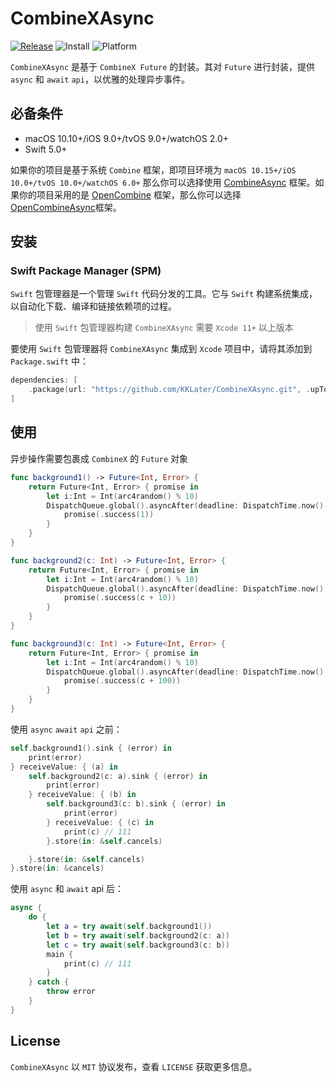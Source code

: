 # CombineXAsync

[![Release](https://img.shields.io/badge/Release-v0.0.1-green)]()
![Install](https://img.shields.io/badge/Install-SPM-orange)
![Platform](https://img.shields.io/badge/Platform-macOS%2010.10%20%7C%20iOS%209.0%20%7C%20tvOS%209.0%20%7C%20watchOS%202.0-lightgrey)

`CombineXAsync` 是基于 `CombineX Future` 的封装。其对 `Future`  进行封装，提供 `async` 和 `await` `api`，以优雅的处理异步事件。

## 必备条件

* macOS 10.10+/iOS 9.0+/tvOS 9.0+/watchOS 2.0+
* Swift 5.0+

如果你的项目是基于系统 `Combine` 框架，即项目环境为 `macOS 10.15+/iOS 10.0+/tvOS 10.0+/watchOS 6.0+` 那么你可以选择使用 [CombineAsync](https://github.com/KKLater/CombineAsync) 框架。如果你的项目采用的是 [OpenCombine](https://github.com/broadwaylamb/OpenCombine) 框架，那么你可以选择 [OpenCombineAsync](https://github.com/KKLater/OpenCombineAsync)框架。


## 安装

### Swift Package Manager (SPM)

`Swift` 包管理器是一个管理 `Swift` 代码分发的工具。它与 `Swift` 构建系统集成，以自动化下载、编译和链接依赖项的过程。

> 使用 `Swift` 包管理器构建 `CombineXAsync` 需要 `Xcode 11+` 以上版本

要使用 `Swift` 包管理器将 `CombineXAsync` 集成到 `Xcode` 项目中，请将其添加到 `Package.swift` 中：

```swift
dependencies: [
    .package(url: "https://github.com/KKLater/CombineXAsync.git", .upToNextMajor(from: "0.0.1"))
]
```

## 使用

异步操作需要包裹成 `CombineX` 的 `Future` 对象

```swift
func background1() -> Future<Int, Error> {
    return Future<Int, Error> { promise in
        let i:Int = Int(arc4random() % 10)
        DispatchQueue.global().asyncAfter(deadline: DispatchTime.now() + DispatchTimeInterval.microseconds(i)) {
            promise(.success(1))
        }
    }
}

func background2(c: Int) -> Future<Int, Error> {
    return Future<Int, Error> { promise in
        let i:Int = Int(arc4random() % 10)
        DispatchQueue.global().asyncAfter(deadline: DispatchTime.now() + DispatchTimeInterval.microseconds(i)) {
            promise(.success(c + 10))
        }
    }
}

func background3(c: Int) -> Future<Int, Error> {
    return Future<Int, Error> { promise in
        let i:Int = Int(arc4random() % 10)
        DispatchQueue.global().asyncAfter(deadline: DispatchTime.now() + DispatchTimeInterval.microseconds(i)) {
            promise(.success(c + 100))
        }
    }
}
```

使用 `async` `await` `api` 之前：
```swift
self.background1().sink { (error) in
    print(error)
} receiveValue: { (a) in
    self.background2(c: a).sink { (error) in
        print(error)
    } receiveValue: { (b) in
        self.background3(c: b).sink { (error) in
            print(error)
        } receiveValue: { (c) in
            print(c) // 111
        }.store(in: &self.cancels)

    }.store(in: &self.cancels)
}.store(in: &cancels)
```

使用 `async` 和 `await` api 后：

```swift
async {
    do {
        let a = try await(self.background1())
        let b = try await(self.background2(c: a))
        let c = try await(self.background3(c: b))
        main {
            print(c) // 111
        }
    } catch {
        throw error
    }
}
```

## License

`CombineXAsync` 以 `MIT` 协议发布，查看 `LICENSE` 获取更多信息。


